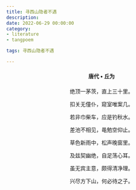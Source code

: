 ```yaml
---
title: 寻西山隐者不遇
description:
date: 2022-06-29 00:00:00
category:
- literature
- tangpoem

tags: 寻西山隐者不遇

---
```


<div id="poem-author">
唐代 • 丘为
</div>
<div id="poem-body">
<p class="poem-paragraph">绝顶一茅茨，直上三十里。</p>
<p class="poem-paragraph">扣关无僮仆，窥室唯案几。</p>
<p class="poem-paragraph">若非巾柴车，应是钓秋水。</p>
<p class="poem-paragraph">差池不相见，黾勉空仰止。</p>
<p class="poem-paragraph">草色新雨中，松声晚窗里。</p>
<p class="poem-paragraph">及兹契幽绝，自足荡心耳。</p>
<p class="poem-paragraph">虽无宾主意，颇得清净理。</p>
<p class="poem-paragraph">兴尽方下山，何必待之子。</p>

</div>

<style>

#poem-author {
    width: 100%;
    text-align: center;
    margin: 20px 0;
    font-weight: bold;
}
#poem-body {
    width: 100%;
    text-align: center;
}
.poem-paragraph {
    font-family: "仿宋"
}

</style>